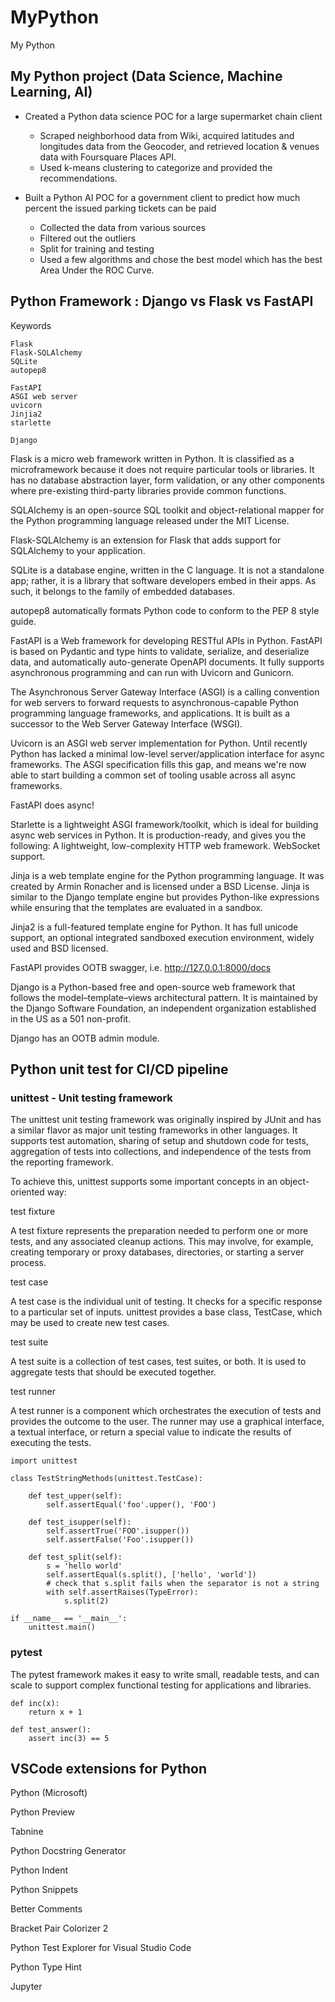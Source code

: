 # MyPython

My Python

## My Python project (Data Science, Machine Learning, AI)

- Created a Python data science POC for a large supermarket chain client

  - Scraped neighborhood data from Wiki, acquired latitudes and longitudes data from the Geocoder, and retrieved location & venues data with Foursquare Places API.
  - Used k-means clustering to categorize and provided the recommendations.

- Built a Python AI POC for a government client to predict how much percent the issued parking tickets can be paid
  - Collected the data from various sources
  - Filtered out the outliers
  - Split for training and testing
  - Used a few algorithms and chose the best model which has the best Area Under the ROC Curve.

## Python Framework : Django vs Flask vs FastAPI

Keywords

```
Flask
Flask-SQLAlchemy
SQLite
autopep8

FastAPI
ASGI web server
uvicorn
Jinjia2
starlette

Django
```

Flask is a micro web framework written in Python. It is classified as a microframework because it does not require particular tools or libraries. It has no database abstraction layer, form validation, or any other components where pre-existing third-party libraries provide common functions.

SQLAlchemy is an open-source SQL toolkit and object-relational mapper for the Python programming language released under the MIT License.

Flask-SQLAlchemy is an extension for Flask that adds support for SQLAlchemy to your application.

SQLite is a database engine, written in the C language. It is not a standalone app; rather, it is a library that software developers embed in their apps. As such, it belongs to the family of embedded databases.

autopep8 automatically formats Python code to conform to the PEP 8 style guide.

FastAPI is a Web framework for developing RESTful APIs in Python. FastAPI is based on Pydantic and type hints to validate, serialize, and deserialize data, and automatically auto-generate OpenAPI documents. It fully supports asynchronous programming and can run with Uvicorn and Gunicorn.

The Asynchronous Server Gateway Interface (ASGI) is a calling convention for web servers to forward requests to asynchronous-capable Python programming language frameworks, and applications. It is built as a successor to the Web Server Gateway Interface (WSGI).

Uvicorn is an ASGI web server implementation for Python. Until recently Python has lacked a minimal low-level server/application interface for async frameworks. The ASGI specification fills this gap, and means we're now able to start building a common set of tooling usable across all async frameworks.

FastAPI does async!

Starlette is a lightweight ASGI framework/toolkit, which is ideal for building async web services in Python. It is production-ready, and gives you the following: A lightweight, low-complexity HTTP web framework. WebSocket support.

Jinja is a web template engine for the Python programming language. It was created by Armin Ronacher and is licensed under a BSD License. Jinja is similar to the Django template engine but provides Python-like expressions while ensuring that the templates are evaluated in a sandbox.

Jinja2 is a full-featured template engine for Python. It has full unicode support, an optional integrated sandboxed execution environment, widely used and BSD licensed.

FastAPI provides OOTB swagger, i.e. http://127.0.0.1:8000/docs

Django is a Python-based free and open-source web framework that follows the model–template–views architectural pattern. It is maintained by the Django Software Foundation, an independent organization established in the US as a 501 non-profit.

Django has an OOTB admin module.

## Python unit test for CI/CD pipeline

### unittest - Unit testing framework

The unittest unit testing framework was originally inspired by JUnit and has a similar flavor as major unit testing frameworks in other languages. It supports test automation, sharing of setup and shutdown code for tests, aggregation of tests into collections, and independence of the tests from the reporting framework.

To achieve this, unittest supports some important concepts in an object-oriented way:

test fixture

A test fixture represents the preparation needed to perform one or more tests, and any associated cleanup actions. This may involve, for example, creating temporary or proxy databases, directories, or starting a server process.

test case

A test case is the individual unit of testing. It checks for a specific response to a particular set of inputs. unittest provides a base class, TestCase, which may be used to create new test cases.

test suite

A test suite is a collection of test cases, test suites, or both. It is used to aggregate tests that should be executed together.

test runner

A test runner is a component which orchestrates the execution of tests and provides the outcome to the user. The runner may use a graphical interface, a textual interface, or return a special value to indicate the results of executing the tests.

```
import unittest

class TestStringMethods(unittest.TestCase):

    def test_upper(self):
        self.assertEqual('foo'.upper(), 'FOO')

    def test_isupper(self):
        self.assertTrue('FOO'.isupper())
        self.assertFalse('Foo'.isupper())

    def test_split(self):
        s = 'hello world'
        self.assertEqual(s.split(), ['hello', 'world'])
        # check that s.split fails when the separator is not a string
        with self.assertRaises(TypeError):
            s.split(2)

if __name__ == '__main__':
    unittest.main()
```

### pytest

The pytest framework makes it easy to write small, readable tests, and can scale to support complex functional testing for applications and libraries.

```
def inc(x):
    return x + 1

def test_answer():
    assert inc(3) == 5
```

## VSCode extensions for Python

Python (Microsoft)

Python Preview

Tabnine

Python Docstring Generator

Python Indent

Python Snippets

Better Comments

Bracket Pair Colorizer 2

Python Test Explorer for Visual Studio Code

Python Type Hint

Jupyter
